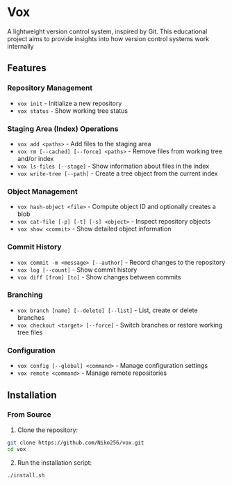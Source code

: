 # Vox

A lightweight version control system, inspired by Git. This educational project aims to provide insights into how version control systems work internally

## Features

### Repository Management
- `vox init` - Initialize a new repository
- `vox status` - Show working tree status

### Staging Area (Index) Operations
- `vox add <paths>` - Add files to the staging area
- `vox rm [--cached] [--force] <paths>` - Remove files from working tree and/or index
- `vox ls-files [--stage]` - Show information about files in the index
- `vox write-tree [--path]` - Create a tree object from the current index

### Object Management
- `vox hash-object <file>` - Compute object ID and optionally creates a blob
- `vox cat-file [-p] [-t] [-s] <object>` - Inspect repository objects
- `vox show <commit>` - Show detailed object information

### Commit History
- `vox commit -m <message> [--author]` - Record changes to the repository
- `vox log [--count]` - Show commit history
- `vox diff [from] [to]` - Show changes between commits

### Branching
- `vox branch [name] [--delete] [--list]` - List, create or delete branches
- `vox checkout <target> [--force]` - Switch branches or restore working tree files

### Configuration
- `vox config [--global] <command>` - Manage configuration settings
- `vox remote <command>` - Manage remote repositories

## Installation

### From Source

1. Clone the repository:
```bash
git clone https://github.com/Niko256/vox.git
cd vox
```

2. Run the installation script:
```bash
./install.sh
```
